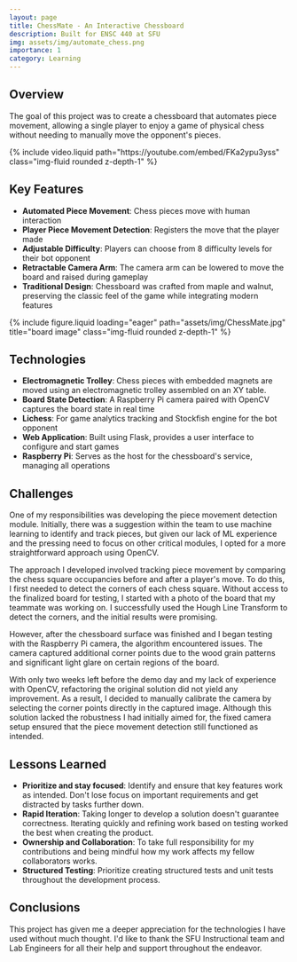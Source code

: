 ```yaml
---
layout: page
title: ChessMate - An Interactive Chessboard
description: Built for ENSC 440 at SFU
img: assets/img/automate_chess.png
importance: 1
category: Learning
---
```


## Overview

The goal of this project was to create a chessboard that automates piece movement, allowing a single player to enjoy a game of physical chess without needing to manually move the opponent's pieces.

<div class="row">
    <div class="col-sm mt-3 mt-md-0">
        {% include video.liquid path="https://youtube.com/embed/FKa2ypu3yss" class="img-fluid rounded z-depth-1" %}
    </div>
</div>

## Key Features

- **Automated Piece Movement**: Chess pieces move with human interaction
- **Player Piece Movement Detection**: Registers the move that the player made
- **Adjustable Difficulty**: Players can choose from 8 difficulty levels for their bot opponent
- **Retractable Camera Arm**: The camera arm can be lowered to move the board and raised during gameplay
- **Traditional Design**: Chessboard was crafted from maple and walnut, preserving the classic feel of the game while integrating modern features

<div class="row">
    <div class="col-sm-8 mt-3 mt-md-0">
        {% include figure.liquid loading="eager" path="assets/img/ChessMate.jpg" title="board image" class="img-fluid rounded z-depth-1" %}
    </div>
</div>

## Technologies

- **Electromagnetic Trolley**: Chess pieces with embedded magnets are moved using an electromagnetic trolley assembled on an XY table.
- **Board State Detection**: A Raspberry Pi camera paired with OpenCV captures the board state in real time
- **Lichess**: For game analytics tracking and Stockfish engine for the bot opponent
- **Web Application**: Built using Flask, provides a user interface to configure and start games
- **Raspberry Pi**: Serves as the host for the chessboard's service, managing all operations

## Challenges

One of my responsibilities was developing the piece movement detection module. Initially, there was a suggestion within the team to use machine learning to identify and track pieces, but given our lack of ML experience and the pressing need to focus on other critical modules, I opted for a more straightforward approach using OpenCV.

The approach I developed involved tracking piece movement by comparing the chess square occupancies before and after a player's move. To do this, I first needed to detect the corners of each chess square. Without access to the finalized board for testing, I started with a photo of the board that my teammate was working on. I successfully used the Hough Line Transform to detect the corners, and the initial results were promising.

However, after the chessboard surface was finished and I began testing with the Raspberry Pi camera, the algorithm encountered issues. The camera captured additional corner points due to the wood grain patterns and significant light glare on certain regions of the board.

With only two weeks left before the demo day and my lack of experience with OpenCV, refactoring the original solution did not yield any improvement. As a result, I decided to manually calibrate the camera by selecting the corner points directly in the captured image. Although this solution lacked the robustness I had initially aimed for, the fixed camera setup ensured that the piece movement detection still functioned as intended.

## Lessons Learned

- **Prioritize and stay focused**: Identify and ensure that key features work as intended. Don't lose focus on important requirements and get distracted by tasks further down.
- **Rapid Iteration**: Taking longer to develop a solution doesn't guarantee correctness. Iterating quickly and refining work based on testing worked the best when creating the product.
- **Ownership and Collaboration**: To take full responsibility for my contributions and being mindful how my work affects my fellow collaborators works.
- **Structured Testing**: Prioritize creating structured tests and unit tests throughout the development process.

## Conclusions

This project has given me a deeper appreciation for the technologies I have used without much thought.
I'd like to thank the SFU Instructional team and Lab Engineers for all their help and support throughout the endeavor.
